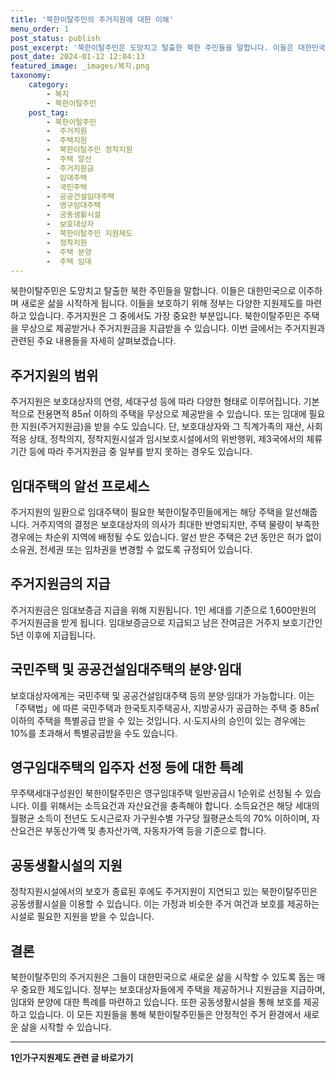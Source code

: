```yaml
---
title: '북한이탈주민의 주거지원에 대한 이해'
menu_order: 1
post_status: publish
post_excerpt: '북한이탈주민은 도망치고 탈출한 북한 주민들을 말합니다. 이들은 대한민국으로 이주하며 새로운 삶을 시작하게 됩니다. 이들을 보호하기 위해 정부는 다양한 지원제도를 마련하고 있습니다. 주거지원은 그 중에서도 가장 중요한 부분입니다. 북한이탈주민은 주택을 무상으로 제공받거나 주거지원금을 지급받을 수 있습니다. 이번 글에서는 주거지원과 관련된 주요 내용들을 자세히 살펴보겠습니다.'
post_date: 2024-01-12 12:04:13
featured_image: _images/복지.png
taxonomy:
    category:
        - 복지
        - 북한이탈주민
    post_tag:
        - 북한이탈주민
        -  주거지원
        -  주택지원
        -  북한이탈주민 정착지원
        -  주택 알선
        -  주거지원금
        -  임대주택
        -  국민주택
        -  공공건설임대주택
        -  영구임대주택
        -  공동생활시설
        -  보호대상자
        -  북한이탈주민 지원제도
        -  정착지원
        -  주택 분양
        -  주택 임대
---
```



북한이탈주민은 도망치고 탈출한 북한 주민들을 말합니다. 이들은 대한민국으로 이주하며 새로운 삶을 시작하게 됩니다. 이들을 보호하기 위해 정부는 다양한 지원제도를 마련하고 있습니다. 주거지원은 그 중에서도 가장 중요한 부분입니다. 북한이탈주민은 주택을 무상으로 제공받거나 주거지원금을 지급받을 수 있습니다. 이번 글에서는 주거지원과 관련된 주요 내용들을 자세히 살펴보겠습니다.

## 주거지원의 범위

주거지원은 보호대상자의 연령, 세대구성 등에 따라 다양한 형태로 이루어집니다. 기본적으로 전용면적 85㎡ 이하의 주택을 무상으로 제공받을 수 있습니다. 또는 임대에 필요한 지원(주거지원금)을 받을 수도 있습니다. 단, 보호대상자와 그 직계가족의 재산, 사회적응 상태, 정착의지, 정착지원시설과 임시보호시설에서의 위반행위, 제3국에서의 체류 기간 등에 따라 주거지원금 중 일부를 받지 못하는 경우도 있습니다.

## 임대주택의 알선 프로세스

주거지원의 일환으로 임대주택이 필요한 북한이탈주민들에게는 해당 주택을 알선해줍니다. 거주지역의 결정은 보호대상자의 의사가 최대한 반영되지만, 주택 물량이 부족한 경우에는 차순위 지역에 배정될 수도 있습니다. 알선 받은 주택은 2년 동안은 허가 없이 소유권, 전세권 또는 임차권을 변경할 수 없도록 규정되어 있습니다.

## 주거지원금의 지급

주거지원금은 임대보증금 지급을 위해 지원됩니다. 1인 세대를 기준으로 1,600만원의 주거지원금을 받게 됩니다. 임대보증금으로 지급되고 남은 잔여금은 거주지 보호기간인 5년 이후에 지급됩니다.

## 국민주택 및 공공건설임대주택의 분양·임대

보호대상자에게는 국민주택 및 공공건설임대주택 등의 분양·임대가 가능합니다. 이는 「주택법」에 따른 국민주택과 한국토지주택공사, 지방공사가 공급하는 주택 중 85㎡ 이하의 주택을 특별공급 받을 수 있는 것입니다. 시·도지사의 승인이 있는 경우에는 10%를 초과해서 특별공급받을 수도 있습니다.

## 영구임대주택의 입주자 선정 등에 대한 특례

무주택세대구성원인 북한이탈주민은 영구임대주택 일반공급시 1순위로 선정될 수 있습니다. 이를 위해서는 소득요건과 자산요건을 충족해야 합니다. 소득요건은 해당 세대의 월평균 소득이 전년도 도시근로자 가구원수별 가구당 월평균소득의 70% 이하이며, 자산요건은 부동산가액 및 총자산가액, 자동차가액 등을 기준으로 합니다.

## 공동생활시설의 지원

정착지원시설에서의 보호가 종료된 후에도 주거지원이 지연되고 있는 북한이탈주민은 공동생활시설을 이용할 수 있습니다. 이는 가정과 비슷한 주거 여건과 보호를 제공하는 시설로 필요한 지원을 받을 수 있습니다.

## 결론

북한이탈주민의 주거지원은 그들이 대한민국으로 새로운 삶을 시작할 수 있도록 돕는 매우 중요한 제도입니다. 정부는 보호대상자들에게 주택을 제공하거나 지원금을 지급하며, 임대와 분양에 대한 특례를 마련하고 있습니다. 또한 공동생활시설을 통해 보호를 제공하고 있습니다. 이 모든 지원들을 통해 북한이탈주민들은 안정적인 주거 환경에서 새로운 삶을 시작할 수 있습니다.
<!-- wp:separator -->
<hr class="wp-block-separator has-alpha-channel-opacity"/>
<!-- /wp:separator -->

<!-- wp:group {"backgroundColor":"base","layout":{"type":"constrained"}} -->
<div class="wp-block-group has-base-background-color has-background"><!-- wp:paragraph {"align":"center","fontSize":"medium"} -->
<p class="has-text-align-center has-large-font-size"><strong>1인가구지원제도 관련 글 바로가기</strong></p>
<!-- /wp:paragraph -->


<!-- wp:latest-posts
{"categories":[{"id":14321,"count":19,"description":"","link":"https://uknowlaw.com/category/1%ec%9d%b8%ea%b0%80%ea%b5%ac%ec%a7%80%ec%9b%90%ec%a0%9c%eb%8f%84/","name":"1인가구지원제도","slug":"1인가구지원제도","taxonomy":"category","parent":0,"meta":[],"_links":{"self":[{"href":"https://uknowlaw.com/wp-json/wp/v2/categories/14321"}],"collection":[{"href":"https://uknowlaw.com/wp-json/wp/v2/categories"}],"about":[{"href":"https://uknowlaw.com/wp-json/wp/v2/taxonomies/category"}],"wp:post_type":[{"href":"https://uknowlaw.com/wp-json/wp/v2/posts?categories=14321"}],"curies":[{"name":"wp","href":"https://api.w.org/{rel}","templated":true}]}}],"postsToShow":100,"excerptLength":28,"postLayout":"grid","columns":2,"featuredImageAlign":"left","featuredImageSizeSlug":"large","fontSize":"small"} /--></div>
<!-- /wp:group -->